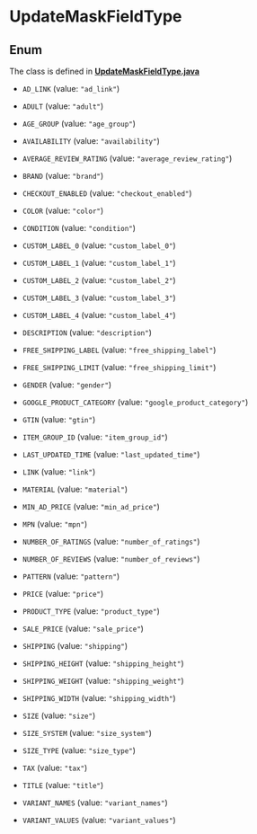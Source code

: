 

# UpdateMaskFieldType

## Enum

The class is defined in **[UpdateMaskFieldType.java](../../src/main/java/org/openapitools/model/UpdateMaskFieldType.java)**


* `AD_LINK` (value: `"ad_link"`)

* `ADULT` (value: `"adult"`)

* `AGE_GROUP` (value: `"age_group"`)

* `AVAILABILITY` (value: `"availability"`)

* `AVERAGE_REVIEW_RATING` (value: `"average_review_rating"`)

* `BRAND` (value: `"brand"`)

* `CHECKOUT_ENABLED` (value: `"checkout_enabled"`)

* `COLOR` (value: `"color"`)

* `CONDITION` (value: `"condition"`)

* `CUSTOM_LABEL_0` (value: `"custom_label_0"`)

* `CUSTOM_LABEL_1` (value: `"custom_label_1"`)

* `CUSTOM_LABEL_2` (value: `"custom_label_2"`)

* `CUSTOM_LABEL_3` (value: `"custom_label_3"`)

* `CUSTOM_LABEL_4` (value: `"custom_label_4"`)

* `DESCRIPTION` (value: `"description"`)

* `FREE_SHIPPING_LABEL` (value: `"free_shipping_label"`)

* `FREE_SHIPPING_LIMIT` (value: `"free_shipping_limit"`)

* `GENDER` (value: `"gender"`)

* `GOOGLE_PRODUCT_CATEGORY` (value: `"google_product_category"`)

* `GTIN` (value: `"gtin"`)

* `ITEM_GROUP_ID` (value: `"item_group_id"`)

* `LAST_UPDATED_TIME` (value: `"last_updated_time"`)

* `LINK` (value: `"link"`)

* `MATERIAL` (value: `"material"`)

* `MIN_AD_PRICE` (value: `"min_ad_price"`)

* `MPN` (value: `"mpn"`)

* `NUMBER_OF_RATINGS` (value: `"number_of_ratings"`)

* `NUMBER_OF_REVIEWS` (value: `"number_of_reviews"`)

* `PATTERN` (value: `"pattern"`)

* `PRICE` (value: `"price"`)

* `PRODUCT_TYPE` (value: `"product_type"`)

* `SALE_PRICE` (value: `"sale_price"`)

* `SHIPPING` (value: `"shipping"`)

* `SHIPPING_HEIGHT` (value: `"shipping_height"`)

* `SHIPPING_WEIGHT` (value: `"shipping_weight"`)

* `SHIPPING_WIDTH` (value: `"shipping_width"`)

* `SIZE` (value: `"size"`)

* `SIZE_SYSTEM` (value: `"size_system"`)

* `SIZE_TYPE` (value: `"size_type"`)

* `TAX` (value: `"tax"`)

* `TITLE` (value: `"title"`)

* `VARIANT_NAMES` (value: `"variant_names"`)

* `VARIANT_VALUES` (value: `"variant_values"`)



